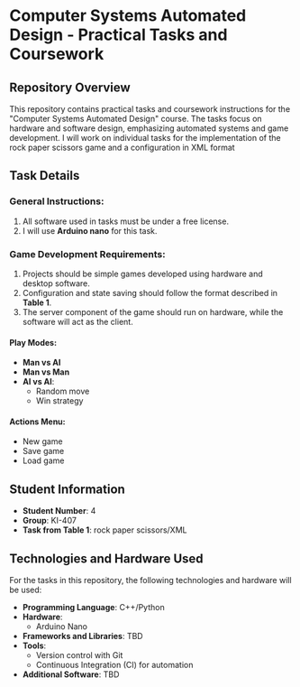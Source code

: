# Computer Systems Automated Design - Practical Tasks and Coursework

## Repository Overview

This repository contains practical tasks and coursework instructions for the "Computer Systems Automated Design" course. The tasks focus on hardware and software design, emphasizing automated systems and game development. I will work on individual tasks for the implementation of the rock paper scissors game and a configuration in XML format
## Task Details

### General Instructions:
1. All software used in tasks must be under a free license.
2. I will use **Arduino nano** for this task.

### Game Development Requirements:
1. Projects should be simple games developed using hardware and desktop software.
2. Configuration and state saving should follow the format described in **Table 1**.
3. The server component of the game should run on hardware, while the software will act as the client.

#### Play Modes:
- **Man vs AI**
- **Man vs Man**
- **AI vs AI**:
    - Random move
    - Win strategy

#### Actions Menu:
- New game
- Save game
- Load game

## Student Information
- **Student Number**: 4
- **Group**: KI-407
- **Task from Table 1**: rock paper scissors/XML

## Technologies and Hardware Used
For the tasks in this repository, the following technologies and hardware will be used:

- **Programming Language**: C++/Python 
- **Hardware**: 
    - Arduino Nano
- **Frameworks and Libraries**: TBD
- **Tools**: 
    - Version control with Git
    - Continuous Integration (CI) for automation
- **Additional Software**: TBD
